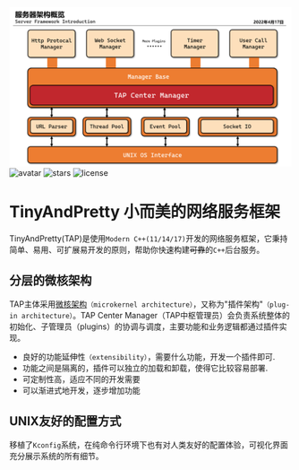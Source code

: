 ![intro](../utils/pic1.png)
![avatar](https://badgen.net/badge/Language/C++17/orange)
![stars](https://badgen.net/badge/Dev%20Env./Linux/green)
![license](https://badgen.net/badge/License/Apache-2.0/blue)
# **TinyAndPretty 小而美的网络服务框架**
TinyAndPretty(TAP)是使用`Modern C++(11/14/17)`开发的网络服务框架，它秉持简单、易用、可扩展易开发的原则，帮助你快速构建~~可靠~~的``C++``后台服务。

## 分层的微核架构 ##
TAP主体采用[微核架构](http://www.ruanyifeng.com/blog/2016/09/software-architecture.html)`（microkernel architecture）`，又称为"插件架构"`（plug-in architecture）`。TAP Center Manager（TAP中枢管理员）会负责系统整体的初始化、子管理员（plugins）的协调与调度，主要功能和业务逻辑都通过插件实现。
* 良好的功能延伸性`（extensibility）`，需要什么功能，开发一个插件即可.
* 功能之间是隔离的，插件可以独立的加载和卸载，使得它比较容易部署.
* 可定制性高，适应不同的开发需要
* 可以渐进式地开发，逐步增加功能

## UNIX友好的配置方式 ##
移植了`Kconfig`系统，在纯命令行环境下也有对人类友好的配置体验，可视化界面充分展示系统的所有细节。